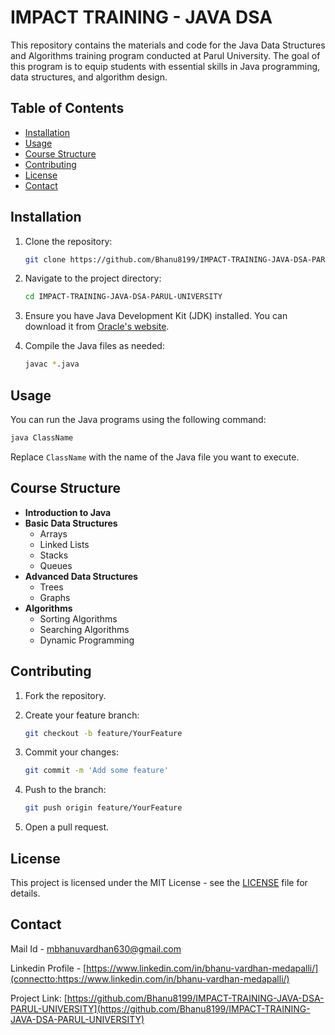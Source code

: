 # IMPACT TRAINING - JAVA DSA

This repository contains the materials and code for the Java Data Structures and Algorithms training program conducted at Parul University. The goal of this program is to equip students with essential skills in Java programming, data structures, and algorithm design.

## Table of Contents

- [Installation](#installation)
- [Usage](#usage)
- [Course Structure](#course-structure)
- [Contributing](#contributing)
- [License](#license)
- [Contact](#contact)

## Installation

1. Clone the repository:

   ```bash
   git clone https://github.com/Bhanu8199/IMPACT-TRAINING-JAVA-DSA-PARUL-UNIVERSITY.git
   ```

2. Navigate to the project directory:

   ```bash
   cd IMPACT-TRAINING-JAVA-DSA-PARUL-UNIVERSITY
   ```

3. Ensure you have Java Development Kit (JDK) installed. You can download it from [Oracle's website](https://www.oracle.com/java/technologies/javase-jdk11-downloads.html).

4. Compile the Java files as needed:

   ```bash
   javac *.java
   ```

## Usage

You can run the Java programs using the following command:

```bash
java ClassName
```

Replace `ClassName` with the name of the Java file you want to execute.

## Course Structure

- **Introduction to Java**
- **Basic Data Structures**
  - Arrays
  - Linked Lists
  - Stacks
  - Queues
- **Advanced Data Structures**
  - Trees
  - Graphs
- **Algorithms**
  - Sorting Algorithms
  - Searching Algorithms
  - Dynamic Programming

## Contributing

1. Fork the repository.
2. Create your feature branch:

   ```bash
   git checkout -b feature/YourFeature
   ```

3. Commit your changes:

   ```bash
   git commit -m 'Add some feature'
   ```

4. Push to the branch:

   ```bash
   git push origin feature/YourFeature
   ```

5. Open a pull request.

## License

This project is licensed under the MIT License - see the [LICENSE](LICENSE) file for details.

## Contact

Mail Id - [mbhanuvardhan630@gmail.com](mailto:mbhanuvardhan630@gmail.com)

Linkedin Profile - [https://www.linkedin.com/in/bhanu-vardhan-medapalli/](connectto:https://www.linkedin.com/in/bhanu-vardhan-medapalli/)

Project Link: [https://github.com/Bhanu8199/IMPACT-TRAINING-JAVA-DSA-PARUL-UNIVERSITY](https://github.com/Bhanu8199/IMPACT-TRAINING-JAVA-DSA-PARUL-UNIVERSITY)
